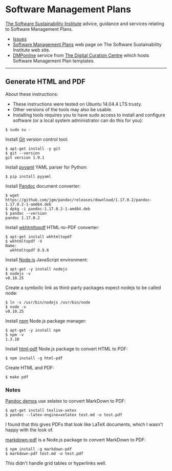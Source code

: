 # Software Management Plans

[The Software Sustainability Institute](http://www.software.ac.uk) advice, guidance and services relating to Software Management Plans.

* [Issues](https://github.com/softwaresaved/software-management-plans/issues)
* [Software Management Plans](http://www.software.ac.uk/software-management-plans) web page on The Software Sustainability Institute web site.
* [DMPonline](https://dmponline.dcc.ac.uk/) service from [The Digital Curation Centre](http://www.dcc.ac.uk) which hosts Software Management Plan templates.

---

## Generate HTML and PDF

About these instructions:

* These instructions were tested on Ubuntu 14.04.4 LTS trusty.
* Other versions of the tools may also be usable.
* Installing tools requires you to have sudo access to install and configure software (or a local system administrator can do this for you):

```
$ sudo su -
```

Install [Git](https://git-scm.com/) version control tool:

```
$ apt-get install -y git
$ git --version
git version 1.9.1
```

Install [pyyaml](http://pyyaml.org/) YAML parser for Python:

```
$ pip install pyyaml
```

Install [Pandoc](http://pandoc.org/) document converter:

```
$ wget https://github.com/jgm/pandoc/releases/download/1.17.0.2/pandoc-1.17.0.2-1-amd64.deb
$ dpkg -i pandoc-1.17.0.2-1-amd64.deb
$ pandoc --version
pandoc 1.17.0.2
```

Install [wkhtmltopdf](http://wkhtmltopdf.org/) HTML-to-PDF converter:

```
$ apt-get install wkhtmltopdf
$ wkhtmltopdf -V
Name:
  wkhtmltopdf 0.9.6
```

Install [Node.js](https://nodejs.org/) JavaScript environment:

```
$ apt-get -y install nodejs
$ nodejs -v
v0.10.25
```

Create a symbolic link as third-party packages expect nodejs to be called node:

```
$ ln -s /usr/bin/nodejs /usr/bin/node
$ node -v
v0.10.25
```

Install [npm](https://www.npmjs.com/) Node.js package manager:

```
$ apt-get -y install npm
$ npm -v
1.3.10
```

Install [html-pdf](https://www.npmjs.com/package/html-pdf) Node.js package to convert HTML to PDF:

```
$ npm install -g html-pdf
```

Create HTML and PDF:

```
$ make pdf
```

### Notes

[Pandoc demos](http://pandoc.org/demos.html) use xelatex to convert MarkDown to PDF:

```
$ apt-get install texlive-xetex
$ pandoc --latex-engine=xelatex test.md -o test.pdf
```

I found that this gives PDFs that look like LaTeX documents, which I wasn't happy with the look of.

[markdown-pdf](https://www.npmjs.com/package/markdown-pdf) is a Node.js package to convert MarkDown to PDF:

```
$ npm install -g markdown-pdf
$ markdown-pdf test.md -o test.pdf
```

This didn't handle grid tables or hyperlinks well.
